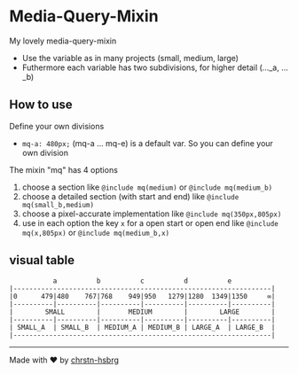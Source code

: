 # Media-Query-Mixin
My lovely media-query-mixin
* Use the variable as in many projects (small, medium, large)
* Futhermore each variable has two subdivisions, for higher detail (…_a, …_b)
## How to use
Define your own divisions
* ```mq-a: 480px;``` (mq-a … mq-e) is a default var. So you can define your own division

The mixin "mq" has 4 options
1. choose a section like ```@include mq(medium)``` or ```@include mq(medium_b)```
2. choose a detailed section (with start and end) like ```@include mq(small_b,medium)```
3. choose a pixel-accurate implementation like ```@include mq(350px,805px)```
4. use in each option the key ```x``` for a open start or open end like ```@include mq(x,805px)``` or ```@include mq(medium_b,x)```
## visual table
```
           a          b          c          d          e
|-----------------------------------------------------------------|
|0      479|480    767|768    949|950   1279|1280  1349|1350     ∞|
|----------|----------|----------|----------|----------|----------|
|        SMALL        |       MEDIUM        |        LARGE        |
|----------|----------|----------|----------|----------|----------|
| SMALL_A  | SMALL_B  | MEDIUM_A | MEDIUM_B | LARGE_A  | LARGE_B  |
|-----------------------------------------------------------------|
```
------------------
Made with ♥ by [chrstn-hsbrg](https://github.com/chrstn-hsbrg)
